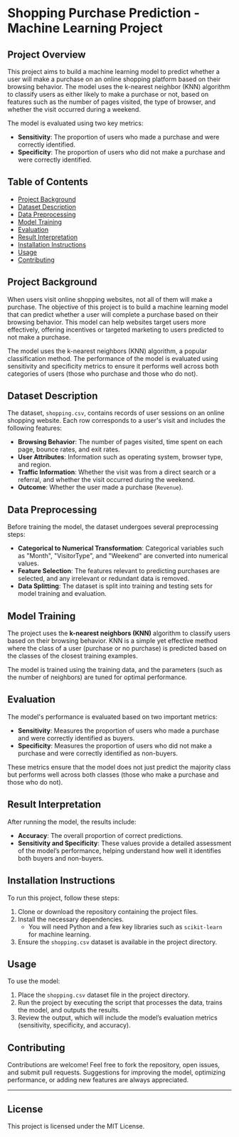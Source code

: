 # Shopping Purchase Prediction - Machine Learning Project

## Project Overview

This project aims to build a machine learning model to predict whether a user will make a purchase on an online shopping platform based on their browsing behavior. The model uses the k-nearest neighbor (KNN) algorithm to classify users as either likely to make a purchase or not, based on features such as the number of pages visited, the type of browser, and whether the visit occurred during a weekend.

The model is evaluated using two key metrics:
- **Sensitivity**: The proportion of users who made a purchase and were correctly identified.
- **Specificity**: The proportion of users who did not make a purchase and were correctly identified.

## Table of Contents

- [Project Background](#project-background)
- [Dataset Description](#dataset-description)
- [Data Preprocessing](#data-preprocessing)
- [Model Training](#model-training)
- [Evaluation](#evaluation)
- [Result Interpretation](#result-interpretation)
- [Installation Instructions](#installation-instructions)
- [Usage](#usage)
- [Contributing](#contributing)

## Project Background

When users visit online shopping websites, not all of them will make a purchase. The objective of this project is to build a machine learning model that can predict whether a user will complete a purchase based on their browsing behavior. This model can help websites target users more effectively, offering incentives or targeted marketing to users predicted to not make a purchase.

The model uses the k-nearest neighbors (KNN) algorithm, a popular classification method. The performance of the model is evaluated using sensitivity and specificity metrics to ensure it performs well across both categories of users (those who purchase and those who do not).

## Dataset Description

The dataset, `shopping.csv`, contains records of user sessions on an online shopping website. Each row corresponds to a user's visit and includes the following features:
- **Browsing Behavior**: The number of pages visited, time spent on each page, bounce rates, and exit rates.
- **User Attributes**: Information such as operating system, browser type, and region.
- **Traffic Information**: Whether the visit was from a direct search or a referral, and whether the visit occurred during the weekend.
- **Outcome**: Whether the user made a purchase (`Revenue`).

## Data Preprocessing

Before training the model, the dataset undergoes several preprocessing steps:
- **Categorical to Numerical Transformation**: Categorical variables such as "Month", "VisitorType", and "Weekend" are converted into numerical values.
- **Feature Selection**: The features relevant to predicting purchases are selected, and any irrelevant or redundant data is removed.
- **Data Splitting**: The dataset is split into training and testing sets for model training and evaluation.

## Model Training

The project uses the **k-nearest neighbors (KNN)** algorithm to classify users based on their browsing behavior. KNN is a simple yet effective method where the class of a user (purchase or no purchase) is predicted based on the classes of the closest training examples.

The model is trained using the training data, and the parameters (such as the number of neighbors) are tuned for optimal performance.

## Evaluation

The model's performance is evaluated based on two important metrics:
- **Sensitivity**: Measures the proportion of users who made a purchase and were correctly identified as buyers.
- **Specificity**: Measures the proportion of users who did not make a purchase and were correctly identified as non-buyers.

These metrics ensure that the model does not just predict the majority class but performs well across both classes (those who make a purchase and those who do not).

## Result Interpretation

After running the model, the results include:
- **Accuracy**: The overall proportion of correct predictions.
- **Sensitivity and Specificity**: These values provide a detailed assessment of the model’s performance, helping understand how well it identifies both buyers and non-buyers.

## Installation Instructions

To run this project, follow these steps:
1. Clone or download the repository containing the project files.
2. Install the necessary dependencies.
   - You will need Python and a few key libraries such as `scikit-learn` for machine learning.
3. Ensure the `shopping.csv` dataset is available in the project directory.

## Usage

To use the model:
1. Place the `shopping.csv` dataset file in the project directory.
2. Run the project by executing the script that processes the data, trains the model, and outputs the results.
3. Review the output, which will include the model’s evaluation metrics (sensitivity, specificity, and accuracy).

## Contributing

Contributions are welcome! Feel free to fork the repository, open issues, and submit pull requests. Suggestions for improving the model, optimizing performance, or adding new features are always appreciated.

---

## License

This project is licensed under the MIT License.

